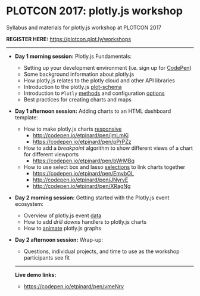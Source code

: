 # PLOTCON 2017: plotly.js workshop
Syllabus and materials for plotly.js workshop at PLOTCON 2017

**REGISTER HERE:** https://plotcon.plot.ly/workshops

***

- **Day 1 morning session:** Plotly.js Fundamentals: 
  + Setting up your development environment (i.e. sign up for [CodePen](http://codepen.io/))
  + Some background information about plotly.js 
  + How plotly.js relates to the plotly cloud and other API libraries
  + Introduction to the plotly.js [plot-schema](https://plot.ly/javascript/reference/)
  + Introduction to `Plotly` [methods](https://plot.ly/javascript/plotlyjs-function-reference/) and configuration [options](https://plot.ly/javascript/configuration-options/)
  + Best practices for creating charts and maps
  
- **Day 1 afternoon session:** Adding charts to an HTML dashboard template:
  + How to make plotly.js charts [responsive](https://plot.ly/javascript/responsive-fluid-layout/)
    - http://codepen.io/etpinard/pen/jmLmKj
    - https://codepen.io/etpinard/pen/pPrPZz
  + How to add a _breakpoint_ algorithm to show different views of a chart for different viewports
    - https://codepen.io/etpinard/pen/bWrMBq
  + How to use select box and lasso [selections](https://plot.ly/javascript/lasso-selection/) to link charts together
    - https://codepen.io/etpinard/pen/EmvbOL
    - http://codepen.io/etpinard/pen/JNyrvE
    - http://codepen.io/etpinard/pen/XRagNg

- **Day 2 morning session:** Getting started with the Plotly.js event ecosystem:
  + Overview of plotly.js event [data](https://plot.ly/javascript/plotlyjs-events/#event-data)
  + How to add _drill downs_ handlers to plotly.js charts
  + How to [animate](https://plot.ly/javascript/animations/) plotly.js graphs
  
- **Day 2 afternoon session:** Wrap-up: 
  + Questions, individual projects, and time to use as the workshop participants see fit 
  
  ---------
  
  **Live demo links:**
  
  - https://codepen.io/etpinard/pen/vmeNrv
